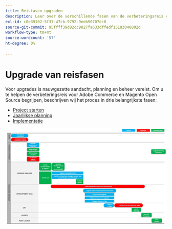 ```yaml
---
title: Reisfasen upgraden
description: Leer over de verschillende fasen van de verbeteringsreis voor Adobe Commerce en Magento Open Source projecten.
exl-id: c0e39102-5f37-47cb-9792-9eeb50707ec8
source-git-commit: 95ffff39d82cc9027fa633dffedf15193040802d
workflow-type: tm+mt
source-wordcount: '57'
ht-degree: 0%

---
```


# Upgrade van reisfasen

Voor upgrades is nauwgezette aandacht, planning en beheer vereist. Om u te helpen de verbeteringsreis voor Adobe Commerce en Magento Open Source begrijpen, beschrijven wij het proces in drie belangrijkste fasen:

- [Project starten](project-launch.md)
- [Jaarlijkse planning](annual-planning.md)
- [Implementatie](implementation.md)

![](../../assets/upgrade-guide/upgrade-journey-phases.svg)
